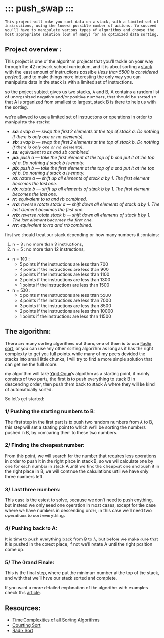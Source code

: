 # ::: push_swap :::

`This project will make you sort data on a stack, with a limited set of instructions, using
the lowest possible number of actions. To succeed you’ll have to manipulate various
types of algorithms and choose the most appropriate solution (out of many) for an
optimized data sorting.`

## Project overview :

This project is one of the algorithm projects that you’ll tackle on your way through the 42 network school curriculum, and it is about sorting a [stack](https://en.wikipedia.org/wiki/Stack_(abstract_data_type)) with the least amount of instructions possible (*less than 5500 is considered perfect*), and to make things more interesting the only way you can manipulate data in the stack is with a limited set of instructions.

so the project subject gives us two stacks, A and B, A contains a random list of unorganized negative and/or positive numbers, that should be sorted so that A is organized from smallest to largest, stack B is there to help us with the sorting.

we’re allowed to use a limited set of instructions or operations in order to manipulate the stacks:

- ***sa**: swap a — swap the first 2 elements at the top of stack a. Do nothing if there is only one or no elements).*
- ***sb**: swap b — swap the first 2 elements at the top of stack b. Do nothing if there is only one or no elements).*
- ***ss**: equivalent to as and sb combined.*
- ***pa**: push a — take the first element at the top of b and put it at the top of a. Do nothing if stack b is empty.*
- ***pb**: push b — take the first element at the top of a and put it at the top of b. Do nothing if stack a is empty.*
- ***ra**: rotate a — shift up all elements of stack a by 1. The first element becomes the last one.*
- ***rb**: rotate b — shift up all elements of stack b by 1. The first element becomes the last one.*
- ***rr**: equivalent to ra and rb combined.*
- ***rra**: reverse rotate stack a — shift down all elements of stack a by 1. The last element becomes the first one.*
- ***rrb**: reverse rotate stack b — shift down all elements of stack b by 1. The last element becomes the first one.*
- ***rrr**: equivalent to rra and rrb combined.*

first we should treat our stack depending on how many numbers it contains:

1. n = 3 : no more than 3 instructions,
2. n = 5 : no more than 12 instructions,
- n = 100 :
    - 5 points if the instructions are less than 700
    - 4 points if the instructions are less than 900
    - 3 points if the instructions are less than 1100
    - 2 points if the instructions are less than 1300
    - 1 points if the instructions are less than 1500
- n = 500 :
    - 5 points if the instructions are less than 5500
    - 4 points if the instructions are less than 7000
    - 3 points if the instructions are less than 8500
    - 2 points if the instructions are less than 10000
    - 1 points if the instructions are less than 11500

## The algorithm:

There are many sorting algorithms out there, one of them is to use [Radix sort](https://brilliant.org/wiki/radix-sort/), or you can use any other sorting algorithm as long as it has the right complexity to get you full points, while many of my peers devided the stacks into small little chunks, I will try to find a more simple solution that can get me the fulll score.

my algorithm will take [Yigit Ogun](https://medium.com/@ayogun)’s algoithm as a starting point, it mainly consists of two parts, the first is to push everything to stack B in descending order, then push them back to stack A where they will be kind of automatically sorted.

So let’s get started:

### 1/ Pushing the starting numbers to B:

The first step in the first part is to push two random numbers from A to B, this step will set a strating point to which we’ll be sorting the numbers pushed in B, by comparing them to these two numbers.

### 2/ Finding the cheapest number:

From this point, we will search for the number that requires less operations in order to push it in the right place in stack B, so we will calculate one by one for each number in stack A until we find the cheapest one and push it in the right place in B, we will continue the calculations until we have only three numbers left.

### 3/ Last three numbers:

This case is the esiest to solve, because we don’t need to push enything, but instead we only need one operation in most cases, except for the case where we have numbers in descending order, in this case we’ll need two operations to sort everything.

### 4/ Pushing back to A:

It is time to push everything back from B to A, but before we make sure that it is pushed in the corect place, if not we’ll rotate A until the right position come up.

### 5/ The Grand Finale:

This is the final step, where put the minimum number at the top of the stack, and with that we’ll have our stack sorted and complete.

If you want a more detailed explanation of the algorithm with examples check this [article](https://medium.com/@ayogun/push-swap-c1f5d2d41e97).

## Resources:

- [Time Complexities of all Sorting Algorithms](https://www.geeksforgeeks.org/time-complexities-of-all-sorting-algorithms/)
- [Counting Sort](https://brilliant.org/wiki/counting-sort/)
- [Radix Sort](https://www.javatpoint.com/radix-sort)
